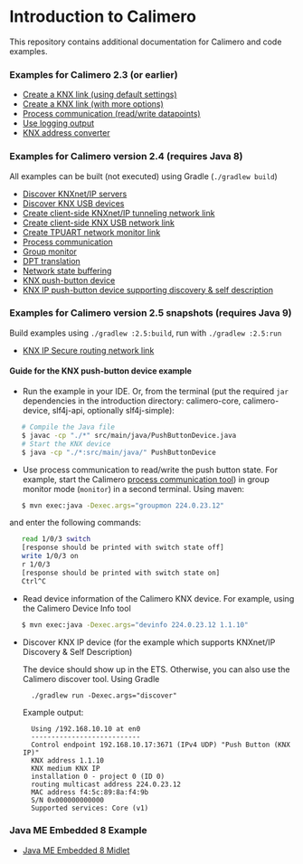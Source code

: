 Introduction to Calimero
========================

This repository contains additional documentation for Calimero and code examples.

### Examples for Calimero 2.3 (or earlier)

* [Create a KNX link (using default settings)](examples/CreateKnxLink.java)
* [Create a KNX link (with more options)](examples/CreateKnxLink2.java)
* [Process communication (read/write datapoints)](examples/ProcessCommunication.java)
* [Use logging output](examples/Logging.java)
* [KNX address converter](examples/KnxAddressConverter.java)

### Examples for Calimero version 2.4 (requires Java 8)

All examples can be built (not executed) using Gradle (`./gradlew build`)

* [Discover KNXnet/IP servers](src/main/java/DiscoverKnxServers.java)
* [Discover KNX USB devices](src/main/java/DiscoverUsbDevices.java)
* [Create client-side KNXnet/IP tunneling network link](src/main/java/CreateTunnelingLink.java)
* [Create client-side KNX USB network link](src/main/java/CreateUsbLink.java)
* [Create TPUART network monitor link](src/main/java/CreateTpuartMonitor.java)
* [Process communication](src/main/java/ProcessCommunication.java)
* [Group monitor](src/main/java/GroupMonitor.java)
* [DPT translation](src/main/java/DptTranslation.java)
* [Network state buffering](src/main/java/NetworkStateBuffering.java)
* [KNX push-button device](src/main/java/PushButtonDevice.java)
* [KNX IP push-button device supporting discovery & self description](src/main/java/PushButtonDeviceWithDiscovery.java)

### Examples for Calimero version 2.5 snapshots (requires Java 9)

Build examples using `./gradlew :2.5:build`, run with `./gradlew :2.5:run`

* [KNX IP Secure routing network link](2.5/src/main/java/KnxipSecure.java)

#### Guide for the KNX push-button device example

- Run the example in your IDE. Or, from the terminal (put the required `jar` dependencies in the introduction directory: calimero-core, calimero-device, slf4j-api, optionally slf4j-simple):

 ~~~ sh
	# Compile the Java file
	$ javac -cp "./*" src/main/java/PushButtonDevice.java
	# Start the KNX device
	$ java -cp "./*:src/main/java/" PushButtonDevice
 ~~~

- Use process communication to read/write the push button state. For example, start the Calimero [process communication tool](https://github.com/calimero-project/calimero-tools/blob/master/src/tuwien/auto/calimero/tools/ProcComm.java)) in group monitor mode (`monitor`) in a second terminal. Using maven:

 ~~~ sh
	$ mvn exec:java -Dexec.args="groupmon 224.0.23.12"
 ~~~
 and enter the following commands:
 
 ~~~ sh	
	read 1/0/3 switch
	[response should be printed with switch state off]
	write 1/0/3 on
	r 1/0/3
	[response should be printed with switch state on]
	Ctrl^C
 ~~~

- Read device information of the Calimero KNX device. For example, using the Calimero Device Info tool
 
 ~~~ sh 
	$ mvn exec:java -Dexec.args="devinfo 224.0.23.12 1.1.10"
 ~~~

- Discover KNX IP device (for the example which supports KNXnet/IP Discovery & Self Description)

  The device should show up in the ETS. Otherwise, you can also use the Calimero discover tool. Using Gradle

		./gradlew run -Dexec.args="discover"

  Example output:

		Using /192.168.10.10 at en0
		---------------------------
		Control endpoint 192.168.10.17:3671 (IPv4 UDP) "Push Button (KNX IP)"
		KNX address 1.1.10
		KNX medium KNX IP
		installation 0 - project 0 (ID 0)
		routing multicast address 224.0.23.12
		MAC address f4:5c:89:8a:f4:9b
		S/N 0x000000000000
		Supported services: Core (v1)


### Java ME Embedded 8 Example

* [Java ME Embedded 8 Midlet](examples/midlet/)
